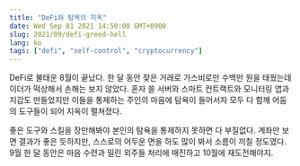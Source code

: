 ```yaml
---
title: "DeFi와 탐욕의 지옥"
date: Wed Sep 01 2021 14:50:00 GMT+0900
slug: 2021/09/defi-greed-hell
lang: ko
tags: ["defi", "self-control", "cryptocurrency"]
---
```


DeFi로 불태운 8월이 끝났다. 한 달 동안 잦은 거래로 가스비로만 수백만 원을 태웠는데 이더가 떡상해서 손해는 보지 않았다. 혼자 쓸 서버와 스마트 컨트랙트와 모니터링 앱과 지갑도 만들었지만 이들을 통제하는 주인의 마음에 탐욕이 들어서자 모두 다 함께 어둠의 도구들이 되어 지옥이 펼쳐졌다.

좋은 도구와 스킬을 장만해봐야 본인의 탐욕을 통제하지 못하면 다 부질없다. 계좌만 보면 결과가 좋은 듯하지만, 스스로의 어두운 면을 하도 많이 봐서 소름이 끼칠 정도였다. 9월 한 달 동안은 마음 수련과 밀린 외주들 처리에 매진하고 10월에 재도전해야지.
